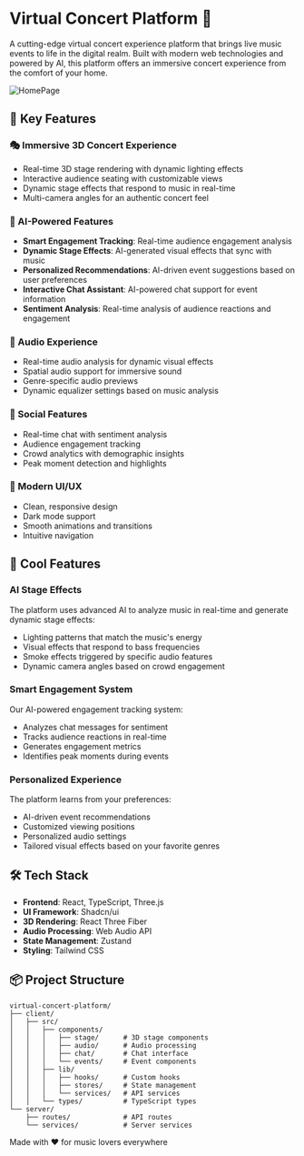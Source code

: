 # Virtual Concert Platform 🎵

A cutting-edge virtual concert experience platform that brings live music events to life in the digital realm. Built with modern web technologies and powered by AI, this platform offers an immersive concert experience from the comfort of your home.

![HomePage](http://url/to/img.png)

## 🌟 Key Features

### 🎭 Immersive 3D Concert Experience
- Real-time 3D stage rendering with dynamic lighting effects
- Interactive audience seating with customizable views
- Dynamic stage effects that respond to music in real-time
- Multi-camera angles for an authentic concert feel

### 🤖 AI-Powered Features
- **Smart Engagement Tracking**: Real-time audience engagement analysis
- **Dynamic Stage Effects**: AI-generated visual effects that sync with music
- **Personalized Recommendations**: AI-driven event suggestions based on user preferences
- **Interactive Chat Assistant**: AI-powered chat support for event information
- **Sentiment Analysis**: Real-time analysis of audience reactions and engagement

### 🎵 Audio Experience
- Real-time audio analysis for dynamic visual effects
- Spatial audio support for immersive sound
- Genre-specific audio previews
- Dynamic equalizer settings based on music analysis

### 👥 Social Features
- Real-time chat with sentiment analysis
- Audience engagement tracking
- Crowd analytics with demographic insights
- Peak moment detection and highlights

### 🎨 Modern UI/UX
- Clean, responsive design
- Dark mode support
- Smooth animations and transitions
- Intuitive navigation

## 🚀 Cool Features

### AI Stage Effects
The platform uses advanced AI to analyze music in real-time and generate dynamic stage effects:
- Lighting patterns that match the music's energy
- Visual effects that respond to bass frequencies
- Smoke effects triggered by specific audio features
- Dynamic camera angles based on crowd engagement

### Smart Engagement System
Our AI-powered engagement tracking system:
- Analyzes chat messages for sentiment
- Tracks audience reactions in real-time
- Generates engagement metrics
- Identifies peak moments during events

### Personalized Experience
The platform learns from your preferences:
- AI-driven event recommendations
- Customized viewing positions
- Personalized audio settings
- Tailored visual effects based on your favorite genres

## 🛠️ Tech Stack

- **Frontend**: React, TypeScript, Three.js
- **UI Framework**: Shadcn/ui
- **3D Rendering**: React Three Fiber
- **Audio Processing**: Web Audio API
- **State Management**: Zustand
- **Styling**: Tailwind CSS


## 📦 Project Structure

```
virtual-concert-platform/
├── client/
│   ├── src/
│   │   ├── components/
│   │   │   ├── stage/      # 3D stage components
│   │   │   ├── audio/      # Audio processing
│   │   │   ├── chat/       # Chat interface
│   │   │   └── events/     # Event components
│   │   ├── lib/
│   │   │   ├── hooks/      # Custom hooks
│   │   │   ├── stores/     # State management
│   │   │   └── services/   # API services
│   │   └── types/          # TypeScript types
└── server/
    ├── routes/             # API routes
    └── services/           # Server services
```

Made with ❤️ for music lovers everywhere
